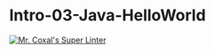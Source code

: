 # Intro-03-Java-HelloWorld
[![Mr. Coxal's Super Linter](https://github.com/ICS4U-Programming-KevinC/Intro-03-Java-HelloWorld/workflows/GitHub's%20Super%20Linter/badge.svg)](https://github.com/ICS4U-Programming-KevinC/Intro-03-Java-HelloWorld/actions)
